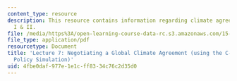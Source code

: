 ```yaml
---
content_type: resource
description: This resource contains information regarding climate agreement negotiations
  I & II.
file: /media/https%3A/open-learning-course-data-rc.s3.amazonaws.com/15-031j-energy-decisions-markets-and-policies-spring-2012/4fbe0daf977e1e1cff8334c76c2d35d0_MIT15_031JS12_lec7.pdf
file_type: application/pdf
resourcetype: Document
title: 'Lecture 7: Negotiating a Global Climate Agreement (using the C-Roads Climate
  Policy Simulation)'
uid: 4fbe0daf-977e-1e1c-ff83-34c76c2d35d0
---
```

